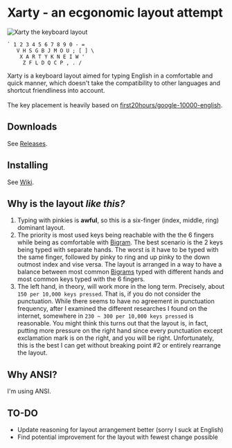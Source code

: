 # Xarty - an ecgonomic layout attempt

![Xarty the keyboard layout](https://github.com/CarrieForle/xarty/assets/53133715/ba05772a-2144-490f-b4fa-d3e74eb3f9b2)

```
` 1 2 3 4 5 6 7 8 9 0 - = 
   V H S G B J M O U ; [ ] \
    X A R T Y K N E I W '
     Z F L D Q C P , . /
```

Xarty is a keyboard layout aimed for typing English in a comfortable and quick manner, which doesn't take the compatibility to other languages and shortcut friendliness into account.<br> 
<br>
The key placement is heavily based on [first20hours/google-10000-english](https://github.com/first20hours/google-10000-english).

## Downloads
See [Releases](https://github.com/CarrieForle/xarty/releases).

## Installing
See [Wiki](https://github.com/CarrieForle/xarty/wiki/How-to-install).

## Why is the layout *like this?*
1. Typing with pinkies is **awful**, so this is a six-finger (index, middle, ring) dominant layout.
2. The priority is most used keys being reachable with the the 6 fingers while being as comfortable with [Bigram](https://en.wikipedia.org/wiki/Bigram). The best scenario is the 2 keys being typed with separate hands. The worst is it have to be typed with the same finger, followed by pinky to ring and up pinky to the down outmost index and vise versa. The layout is arranged in a way to have a balance between most common [Bigrams](https://en.wikipedia.org/wiki/Bigram) typed with different hands and most common keys typed with the 6 fingers.
3. The left hand, in theory, will work more in the long term. Precisely, about `150 per 10,000 keys pressed`. That is, if you do not consider the punctuation. While there seems to have no agreement in punctuation frequency, after I examined the different researches I found on the internet, somewhere in `230 ~ 300 per 10,000 keys pressed` is reasonable. You might think this turns out that the layout is, in fact, putting more pressure on the right hand since every punctuation except exclamation mark is on the right, and you will be right. Unfortunately, this is the best I can get without breaking point \#2 or entirely rearrange the layout.

## Why ANSI?
I'm using ANSI.

## TO-DO
- Update reasoning for layout arrangement better (sorry I suck at English)
- Find potential improvement for the layout with fewest change possible
